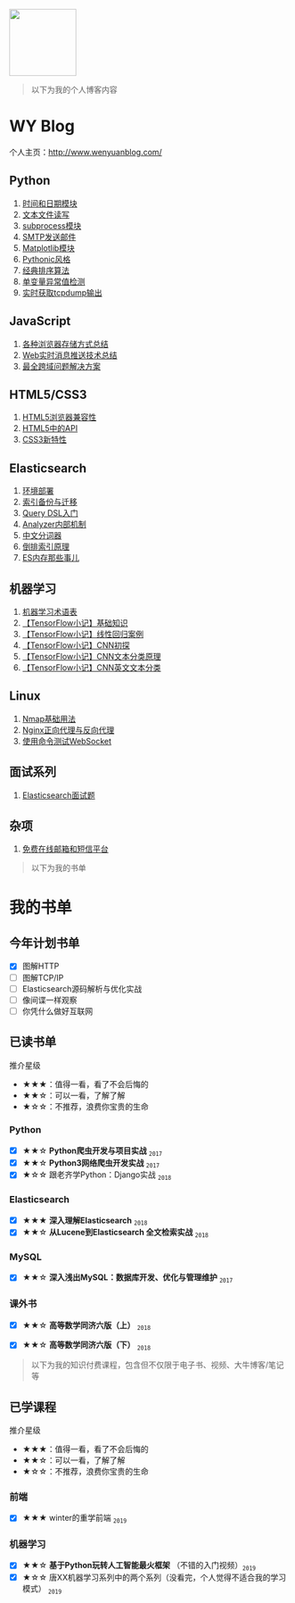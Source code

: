 [<img src="http://www.wenyuanblog.com/favicon.png" width="120" height="120">](http://www.wenyuanblog.com)

> 以下为我的个人博客内容

# WY Blog
个人主页：http://www.wenyuanblog.com/

## Python
1. [时间和日期模块](http://www.wenyuanblog.com/blogs/python-time-and-datetime.html)
2. [文本文件读写](http://www.wenyuanblog.com/blogs/python-txt-files-io.html)
3. [subprocess模块](http://www.wenyuanblog.com/blogs/python-subprocess.html)
4. [SMTP发送邮件](http://www.wenyuanblog.com/blogs/python-send-email.html)
5. [Matplotlib模块](http://www.wenyuanblog.com/blogs/python-matplotlib.html)
6. [Pythonic风格](http://www.wenyuanblog.com/blogs/python-code-and-pythonic-code.html)
7. [经典排序算法](http://www.wenyuanblog.com/blogs/python-sorting-algorithm.html)
8. [单变量异常值检测](http://www.wenyuanblog.com/blogs/python-univariate-outlier-detection.html)
9. [实时获取tcpdump输出](http://www.wenyuanblog.com/blogs/python-realtime-tcpdump.html)

## JavaScript
1. [各种浏览器存储方式总结](http://www.wenyuanblog.com/blogs/learn-more-about-browser-storage.html)
2. [Web实时消息推送技术总结](http://www.wenyuanblog.com/blogs/realtime-messaging-and-websocket.html)
3. [最全跨域问题解决方案](http://www.wenyuanblog.com/blogs/ajax-cross-domain-solution.html)

## HTML5/CSS3
1. [HTML5浏览器兼容性](http://www.wenyuanblog.com/blogs/html5-compatibility.html)
2. [HTML5中的API](http://www.wenyuanblog.com/blogs/html5-apis.html)
3. [CSS3新特性](http://www.wenyuanblog.com/blogs/css3-new-features.html)

## Elasticsearch
1. [环境部署](http://www.wenyuanblog.com/blogs/elasticsearch-deployment.html)
2. [索引备份与迁移](http://www.wenyuanblog.com/blogs/elasticsearch-backup-and-migration.html)
3. [Query DSL入门](http://www.wenyuanblog.com/blogs/elasticsearch-simple-query-dsl.html)
4. [Analyzer内部机制](http://www.wenyuanblog.com/blogs/elasticsearch-all-about-analyzers.html)
5. [中文分词器](http://www.wenyuanblog.com/blogs/elasticsearch-chinese-analyzer.html)
6. [倒排索引原理](http://www.wenyuanblog.com/blogs/forward-index-and-inverted-index.html)
7. [ES内存那些事儿](http://www.wenyuanblog.com/blogs/elasticsearch-memory-considerations.html)

## 机器学习
1. [机器学习术语表](http://www.wenyuanblog.com/blogs/machine-learning-glossary.html)
2. [【TensorFlow小记】基础知识](http://www.wenyuanblog.com/blogs/tensorflow-basic-learning-1.html)
3. [【TensorFlow小记】线性回归案例](http://www.wenyuanblog.com/blogs/tensorflow-basic-learning-2.html)
4. [【TensorFlow小记】CNN初探](http://www.wenyuanblog.com/blogs/tensorflow-cnn-basic.html)
5. [【TensorFlow小记】CNN文本分类原理](http://www.wenyuanblog.com/blogs/tensorflow-cnn-text-classification-theory.html)
6. [【TensorFlow小记】CNN英文文本分类](http://www.wenyuanblog.com/blogs/tensorflow-cnn-english-text-classification-implement.html)

## Linux
1. [Nmap基础用法](http://www.wenyuanblog.com/blogs/nmap-basic-usage.html)
2. [Nginx正向代理与反向代理](http://www.wenyuanblog.com/blogs/nginx-forward-proxy-and-reverse-proxy.html)
3. [使用命令测试WebSocket](http://www.wenyuanblog.com/blogs/websocket-testing-by-command-in-linux.html)

## 面试系列
1. [Elasticsearch面试题](http://www.wenyuanblog.com/blogs/elasticsearch-interview-questions.html)

## 杂项
1. [免费在线邮箱和短信平台](http://www.wenyuanblog.com/blogs/online-email-and-sms-platforms.html)


> 以下为我的书单

# 我的书单

## 今年计划书单
- [x] 图解HTTP
- [ ] 图解TCP/IP
- [ ] Elasticsearch源码解析与优化实战
- [ ] 像间谍一样观察
- [ ] 你凭什么做好互联网

## 已读书单
推介星级
- ★★★：值得一看，看了不会后悔的
- ★★☆：可以一看，了解了解
- ★☆☆：不推荐，浪费你宝贵的生命

### Python
- [x] ★★☆ **Python爬虫开发与项目实战**  <sub>`2017`</sup>
- [x] ★★☆ **Python3网络爬虫开发实战**  <sub>`2017`</sup>
- [x] ★☆☆ 跟老齐学Python：Django实战  <sub>`2018`</sup>

### Elasticsearch
- [x] ★★★ **深入理解Elasticsearch**  <sub>`2018`</sup>
- [x] ★★☆ **从Lucene到Elasticsearch 全文检索实战**  <sub>`2018`</sup>

### MySQL
- [x] ★★☆ **深入浅出MySQL：数据库开发、优化与管理维护**  <sub>`2017`</sup>

### 课外书
- [x] ★★☆ **高等数学同济六版（上）**  <sub>`2018`</sup>
- [x] ★★☆ **高等数学同济六版（下）**  <sub>`2018`</sup>


>  以下为我的知识付费课程，包含但不仅限于电子书、视频、大牛博客/笔记等

## 已学课程
推介星级
- ★★★：值得一看，看了不会后悔的
- ★★☆：可以一看，了解了解
- ★☆☆：不推荐，浪费你宝贵的生命

### 前端
- [x] ★★★ winter的重学前端  <sub>`2019`</sup>

### 机器学习
- [x] ★★☆ **基于Python玩转人工智能最火框架**  （不错的入门视频）<sub>`2019`</sup>
- [x] ★☆☆ 唐XX机器学习系列中的两个系列（没看完，个人觉得不适合我的学习模式）  <sub>`2019`</sup>
